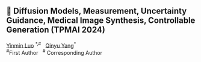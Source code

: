   <h2>🦄️ Diffusion Models, Measurement, Uncertainty Guidance, Medical Image Synthesis, Controllable Generation (TPMAI 2024) </h2>

<div>
    <a href='https://scholar.google.com.hk/citations?user=InHF3ykAAAAJ&hl=zh-CN' target='_blank'>Yinmin Luo</a> <sup>*,#</sup> &nbsp;
    <a href='https://github.com/yangqy1110' target='_blank'>Qinyu Yang</a><sup>*</sup> &nbsp;
</div>
<div>
    <sup>#</sup>First Author &nbsp; <sup>#</sup> Corresponding Author &nbsp; 
</div>
